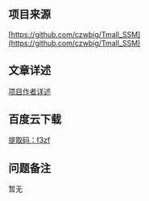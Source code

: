 ## 项目来源
[https://github.com/czwbig/Tmall_SSM](https://github.com/czwbig/Tmall_SSM)
## 文章详述
[项目作者详述](https://github.com/czwbig/Tmall_SSM)
## 百度云下载
[提取码：f3zf](https://pan.baidu.com/s/1DynkR7jZzQgUUydz5rjQPg)
## 问题备注
暂无